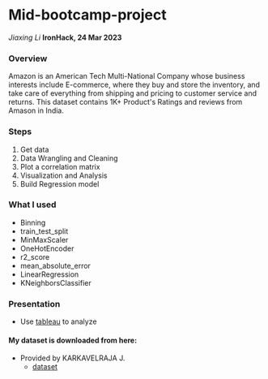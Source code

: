 # Mid-bootcamp-project
*Jiaxing Li*
**IronHack, 24 Mar 2023**

### Overview
Amazon is an American Tech Multi-National Company whose business interests include E-commerce, where they buy and store the inventory, and take care of everything from shipping and pricing to customer service and returns.
This dataset contains 1K+ Product's Ratings and reviews from Amason in India.

### Steps
1. Get data
2. Data Wrangling and Cleaning 
3. Plot a correlation matrix
4. Visualization and Analysis
5. Build Regression model 

### What I used
* Binning
* train_test_split
* MinMaxScaler
* OneHotEncoder
* r2_score
* mean_absolute_error
* LinearRegression
* KNeighborsClassifier


### Presentation
* Use [tableau](https://public.tableau.com/app/profile/jiaxing.li6522/viz/amazontableau_16794845357180/1?publish=yes) to analyze 


#### My dataset is downloaded from here:
* Provided by KARKAVELRAJA J.
  * [dataset](https://www.kaggle.com/datasets/karkavelrajaj/amazon-sales-dataset)

	
